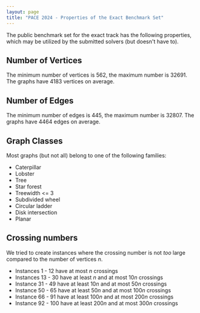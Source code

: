 ```yaml
---
layout: page 
title: "PACE 2024 - Properties of the Exact Benchmark Set"
---
```


The public benchmark set for the exact track has the following properties, which may be utilized by the submitted solvers (but doesn't have to).

## Number of Vertices
The minimum number of vertices is $562$, the maximum number is $32691$. The graphs have $4183$ vertices on average.

## Number of Edges
The minimum number of edges is $445$, the maximum number is $32807$. The graphs have $4464$ edges on average.

## Graph Classes
Most graphs (but not all) belong to one of the following families:
- Caterpillar
- Lobster
- Tree
- Star forest
- Treewidth <= 3
- Subdivided wheel
- Circular ladder
- Disk intersection
- Planar

## Crossing numbers
We tried to create instances where the crossing number is not *too* large compared to the number of vertices $n$.
- Instances 1 - 12 have at most $n$ crossings
- Instances 13 - 30 have at least $n$ and at most $10n$ crossings
- Instance 31 - 49 have at least $10n$ and at most $50n$ crossings
- Instance 50 - 65 have at least $50n$ and at most $100n$ crossings
- Instance 66 - 91 have at least $100n$ and at most $200n$ crossings
- Instance 92 - 100 have at least $200n$ and at most $300n$ crossings
